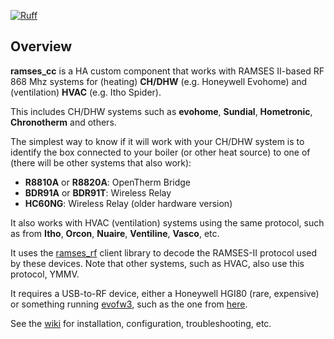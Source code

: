 [![Ruff](https://img.shields.io/endpoint?url=https://raw.githubusercontent.com/astral-sh/ruff/main/assets/badge/v2.json)](https://github.com/astral-sh/ruff)

## Overview
**ramses_cc** is a HA custom component that works with RAMSES II-based RF 868 Mhz systems for (heating) **CH/DHW** (e.g. Honeywell Evohome) and (ventilation) **HVAC** (e.g. Itho Spider).

This includes CH/DHW systems such as **evohome**, **Sundial**, **Hometronic**, **Chronotherm** and others.

The simplest way to know if it will work with your CH/DHW system is to identify the box connected to your boiler (or other heat source) to one of (there will be other systems that also work):
 - **R8810A** or **R8820A**: OpenTherm Bridge
 - **BDR91A** or **BDR91T**: Wireless Relay
 - **HC60NG**: Wireless Relay (older hardware version)

It also works with HVAC (ventilation) systems using the same protocol, such as from **Itho**, **Orcon**, **Nuaire**, **Ventiline**, **Vasco**, etc.

It uses the [ramses_rf](https://github.com/zxdavb/ramses_rf) client library to decode the RAMSES-II protocol used by these devices. Note that other systems, such as HVAC, also use this protocol, YMMV.

It requires a USB-to-RF device, either a Honeywell HGI80 (rare, expensive) or something running [evofw3](https://github.com/ghoti57/evofw3), such as the one from [here](https://indalo-tech.onlineweb.shop/).

See the [wiki](https://github.com/zxdavb/ramses_cc/wiki) for installation, configuration, troubleshooting, etc.
